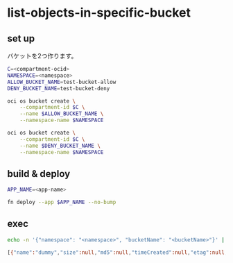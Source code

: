 # list-objects-in-specific-bucket

## set up

バケットを2つ作ります。

```bash
C=<compartment-ocid>
NAMESPACE=<namespace>
ALLOW_BUCKET_NAME=test-bucket-allow
DENY_BUCKET_NAME=test-bucket-deny
```

```bash
oci os bucket create \
    --compartment-id $C \
    --name $ALLOW_BUCKET_NAME \
    --namespace-name $NAMESPACE
```

```bash
oci os bucket create \
    --compartment-id $C \
    --name $DENY_BUCKET_NAME \
    --namespace-name $NAMESPACE
```

## build & deploy

```bash
APP_NAME=<app-name>
```

```bash
fn deploy --app $APP_NAME --no-bump
```

## exec

```bash
echo -n '{"namespace": "<namespace>", "bucketName": "<bucketName>"}' | fn invoke sandbox list-objects-in-specific-bucket
```

```bash
[{"name":"dummy","size":null,"md5":null,"timeCreated":null,"etag":null,"timeModified":null}]
```
